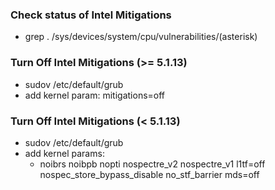 ### Check status of Intel Mitigations
- grep . /sys/devices/system/cpu/vulnerabilities/(asterisk)

### Turn Off Intel Mitigations (>= 5.1.13)
- sudov /etc/default/grub
- add kernel param: mitigations=off

### Turn Off Intel Mitigations (< 5.1.13)
- sudov /etc/default/grub
- add kernel params:
    - noibrs noibpb nopti nospectre_v2 nospectre_v1 l1tf=off nospec_store_bypass_disable no_stf_barrier mds=off
